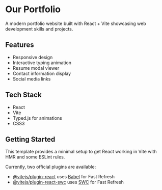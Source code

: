 # Our Portfolio

A modern portfolio website built with React + Vite showcasing web development skills and projects.

## Features

- Responsive design
- Interactive typing animation
- Resume modal viewer
- Contact information display
- Social media links

## Tech Stack

- React
- Vite
- Typed.js for animations
- CSS3

## Getting Started

This template provides a minimal setup to get React working in Vite with HMR and some ESLint rules.

Currently, two official plugins are available:

- [@vitejs/plugin-react](https://github.com/vitejs/vite-plugin-react/blob/main/packages/plugin-react/README.md) uses [Babel](https://babeljs.io/) for Fast Refresh
- [@vitejs/plugin-react-swc](https://github.com/vitejs/vite-plugin-react-swc) uses [SWC](https://swc.rs/) for Fast Refresh
